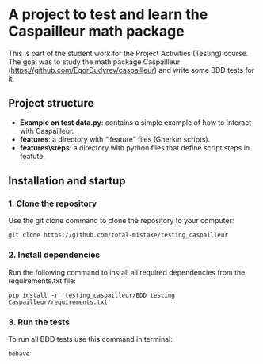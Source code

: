 # A project to test and learn the Caspailleur math package
This is part of the student work for the Project Activities (Testing) course. The goal was to study the math package Caspailleur (https://github.com/EgorDudyrev/caspailleur) and write some BDD tests for it.

## Project structure
- **Example on test data.py**: contains a simple example of how to interact with Caspailleur.
- **features**: a directory with “.feature” files (Gherkin scripts).
- **features\steps**: a directory with python files that define script steps in featute.

## Installation and startup
### **1. Clone the repository** 
Use the git clone command to clone the repository to your computer:
```console
git clone https://github.com/total-mistake/testing_caspailleur
```

### **2. Install dependencies** 
Run the following command to install all required dependencies from the requirements.txt file:
```console
pip install -r 'testing_caspailleur/BDD testing Caspailleur/requirements.txt'
```

### **3. Run the tests**
To run all BDD tests use this command in terminal:
```console
behave
```

